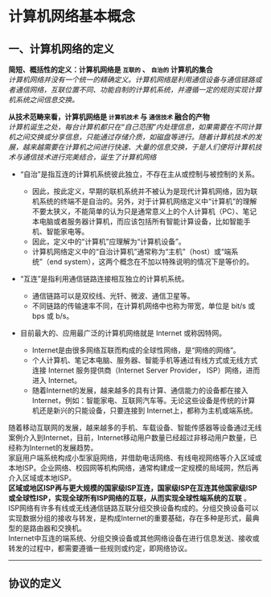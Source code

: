 # 计算机网络基本概念

## 一、计算机网络的定义

**简短、概括性的定义：计算机网络是 `互联的` 、 `自治的` 计算机的集合**  
*计算机网络并没有一个统一的精确定义。计算机网络是利用通信设备与通信链路或者通信网络，互联位置不同、功能自制的计算机系统，并遵循一定的规则实现计算机系统之间信息交换。*  

**从技术范畴来看，计算机网络是 `计算机技术` 与 `通信技术` 融合的产物**  
*计算机诞生之处，每台计算机都只在“自己范围”内处理信息，如果需要在不同计算机之间交换或分享信息，只能通过存储介质，如磁盘等进行。随着计算机技术的发展，越来越需要在计算机之间进行快速、大量的信息交换，于是人们便将计算机技术与通信技术进行完美结合，诞生了计算机网络*  

- “自治”是指互连的计算机系统彼此独立，不存在主从或控制与被控制的关系。  
    - 因此，按此定义，早期的联机系统并不被认为是现代计算机网络，因为联机系统的终端不是自治的。另外，对于计算机网络定义中“计算机”的理解不要太狭义，不能简单的认为只是通常意义上的个人计算机（PC）、笔记本电脑或者服务器计算机，而应该包括所有智能计算设备，比如智能手机、智能家电等。  
    - 因此，定义中的“计算机”应理解为“计算机设备”。  
    - 计算机网络定义中的“自治计算机”通常称为“主机”（host）或“端系统”（end system），这两个概念在不加以特殊说明的情况下是等价的。  
- “互连”是指利用通信链路连接相互独立的计算机系统。  
    - 通信链路可以是双绞线、光钎、微波、通信卫星等。  
    - 不同链路的传输速率不同，在计算机网络中也称为带宽，单位是 bit/s 或 bps 或 b/s。  

- 目前最大的、应用最广泛的计算机网络就是 Internet 或称因特网。  
    - Internet是由很多网络互联而构成的全球性网络，是“网络的网络”。  
    - 个人计算机、笔记本电脑、服务器、智能手机等通过有线方式或无线方式连接 Internet 服务提供商（Internet Server Provider， ISP）网络，进而进入 Internet。  
    - 随着Internet的发展，越来越多的具有计算、通信能力的设备都在接入 Internet，例如：智能家电、互联网汽车等。无论这些设备是传统的计算机还是新兴的只能设备，只要连接到 Internet上，都称为主机或端系统。  

随着移动互联网的发展，越来越多的手机、车载设备、智能传感器等设备通过无线案例介入到Internet，目前，Internet移动用户数量已经超过非移动用户数量，已经称为Internet的发展趋势。  
家庭用户端系统构成小型家庭网络，并借助电话网络、有线电视网络等介入区域或本地ISP。企业网络、校园网等机构网络，通常构建成一定规模的局域网，然后再介入区域或本地ISP。  
**区域或地区ISP再与更大规模的国家级ISP互连，国家级ISP在互连其他国家级ISP或全球性ISP，实现全球所有ISP网络的互联，从而实现全球性端系统的互联** 。  
ISP网络有许多有线或无线通信链路互联分组交换设备构成的。分组交换设备可以实现数据分组的接收与转发，是构成Internet的重要基础，存在多种是形式，最典型的是路由器和交换机。  
Internet中互连的端系统、分组交换设备或其他网络设备在进行信息发送、接收或转发的过程中，都需要遵循一些规则或约定，即网络协议。  

--------

## 协议的定义

























